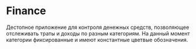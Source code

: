 # Finance
Дестопное приложение для контроля денежных средств, позволяющее отслеживать траты и доходы по разным категориям. На данный момент категории фиксированные и имеют константные цветвые обозначения. 

